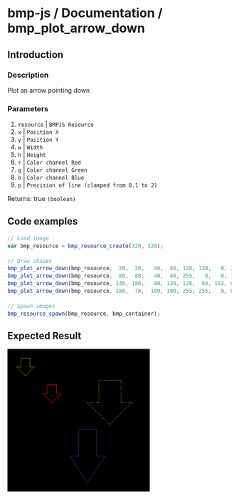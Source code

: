 # bmp-js / Documentation / bmp_plot_arrow_down
## Introduction

### Description

Plot an arrow pointing down

### Parameters

1. `resource` | `BMPJS Resource`
2. `x` | `Position X`
3. `y` | `Position Y`
4. `w` | `Width`
5. `h` | `Height`
6. `r` | `Color channel Red`
7. `g` | `Color channel Green`
8. `b` | `Color channel Blue`
9. `p` | `Precision of line (clamped from 0.1 to 2)`

Returns: true `(boolean)`

## Code examples

```js
// Load image
var bmp_resource = bmp_resource_create(320, 320);

// Draw shapes
bmp_plot_arrow_down(bmp_resource,  20,  20,   40,  40, 128, 128,   0, 2.00);
bmp_plot_arrow_down(bmp_resource,  80,  80,   40,  40, 255,   0,   0, 1.00);
bmp_plot_arrow_down(bmp_resource, 140, 180,   80, 120, 128,  64, 192, 0.50);
bmp_plot_arrow_down(bmp_resource, 180,  70,  100, 100, 255, 255,   0, 0.25);

// Spawn images
bmp_resource_spawn(bmp_resource, bmp_container);
```

## Expected Result

![expected-result](./img/042.png)
